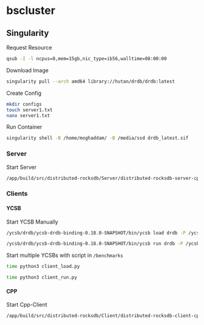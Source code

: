 # bscluster

## Singularity

Request Resource

```sh
qsub -I -l ncpus=8,mem=15gb,nic_type=ib56,walltime=08:00:00
```

Download Image

```sh
singularity pull --arch amd64 library://hutan/drdb/drdb:latest
```

Create Config

```sh
mkdir configs
touch server1.txt
nano server1.txt
```

Run Container

```sh
singularity shell -B /home/moghaddam/ -B /media/ssd drdb_latest.sif
```

### Server

Start Server

```sh
/app/build/src/distributed-rocksdb/Server/distributed-rocksdb-server-cpp -s node68 -p 13337 -c /home/moghaddam/configs/server1.txt -l /media/ssd/drdb/logs/server -d /media/ssd/drdb/db -r 1
```

### Clients

#### YCSB

Start YCSB Manually

```sh
/ycsb/drdb/ycsb-drdb-binding-0.18.0-SNAPSHOT/bin/ycsb load drdb -P /ycsb/drdb/workloads/workloada -p drdb.server=10.112.51.173 -p drdb.port=13337

/ycsb/drdb/ycsb-drdb-binding-0.18.0-SNAPSHOT/bin/ycsb run drdb -P /ycsb/drdb/workloads/workloada -p drdb.server=10.112.51.173 -p drdb.port=13337
```

Start multiple YCSBs with script in `/benchmarks`

```sh
time python3 client_load.py

time python3 client_run.py
```

#### CPP

Start Cpp-Client

```sh
/app/build/src/distributed-rocksdb/Client/distributed-rocksdb-client-cpp -s 10.112.51.173 -p 13337
```
